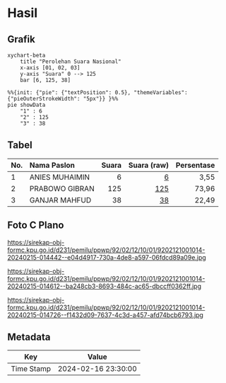# Hasil

## Grafik

```mermaid
xychart-beta
    title "Perolehan Suara Nasional"
    x-axis [01, 02, 03]
    y-axis "Suara" 0 --> 125
    bar [6, 125, 38]
```

```mermaid
%%{init: {"pie": {"textPosition": 0.5}, "themeVariables": {"pieOuterStrokeWidth": "5px"}} }%%
pie showData
    "1" : 6
    "2" : 125
    "3" : 38
```

## Tabel

| No. | Nama Paslon    | Suara | Suara (raw) | Persentase |
|:--- |:-------------- | -----:| -----------:| ----------:|
| 1   | ANIES MUHAIMIN | 6     | [6][p-1]    | 3,55       |
| 2   | PRABOWO GIBRAN | 125   | [125][p-2]  | 73,96      |
| 3   | GANJAR MAHFUD  | 38    | [38][p-3]   | 22,49      |


[p-1]: https://github.com/gigit-pemilu/pemilu-2024/blob/main/pilpres/hitung-suara/sub/92-papua-barat/sub/02-manokwari/sub/12-manokwari-barat/sub/1001-manokwari-barat/sub/014-tps/sub/paslon-1.txt
[p-2]: https://github.com/gigit-pemilu/pemilu-2024/blob/main/pilpres/hitung-suara/sub/92-papua-barat/sub/02-manokwari/sub/12-manokwari-barat/sub/1001-manokwari-barat/sub/014-tps/sub/paslon-2.txt
[p-3]: https://github.com/gigit-pemilu/pemilu-2024/blob/main/pilpres/hitung-suara/sub/92-papua-barat/sub/02-manokwari/sub/12-manokwari-barat/sub/1001-manokwari-barat/sub/014-tps/sub/paslon-3.txt

## Foto C Plano

https://sirekap-obj-formc.kpu.go.id/d231/pemilu/ppwp/92/02/12/10/01/9202121001014-20240215-014442--e04d4917-730a-4de8-a597-06fdcd89a09e.jpg

https://sirekap-obj-formc.kpu.go.id/d231/pemilu/ppwp/92/02/12/10/01/9202121001014-20240215-014612--ba248cb3-8693-484c-ac65-dbccff0362ff.jpg

https://sirekap-obj-formc.kpu.go.id/d231/pemilu/ppwp/92/02/12/10/01/9202121001014-20240215-014726--f1432d09-7637-4c3d-a457-afd74bcb6793.jpg


## Metadata

| Key        | Value               |
| ---------- | ------------------- |
| Time Stamp | 2024-02-16 23:30:00 |



